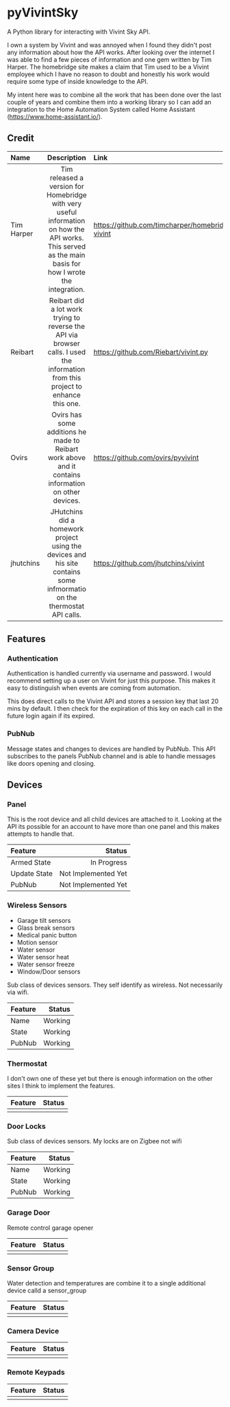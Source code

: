 # pyVivintSky

A Python library for interacting with Vivint Sky API.

I own a system by Vivint and was annoyed when I found they didn't post any information about how the API works.
After looking over the internet I was able to find a few pieces of information and one gem written by Tim Harper. The homebridge site makes a claim that Tim used to be
a Vivint employee which I have no reason to doubt and honestly his work would require some type of inside knowledge to the API.

My intent here was to combine all the work that has been done over the last couple of years and combine them into a working library so I can add an integration to the
Home Automation System called Home Assistant (https://www.home-assistant.io/).

## Credit

| Name       |                                                                       Description                                                                       | Link                                            |
| :--------- | :-----------------------------------------------------------------------------------------------------------------------------------------------------: | :---------------------------------------------- |
| Tim Harper | Tim released a version for Homebridge with very useful information on how the API works. This served as the main basis for how I wrote the integration. | https://github.com/timcharper/homebridge-vivint |
| Reibart    |            Reibart did a lot work trying to reverse the API via browser calls. I used the information from this project to enhance this one.            | https://github.com/Riebart/vivint.py            |
| Ovirs      |                          Ovirs has some additions he made to Reibart work above and it contains information on other devices.                           | https://github.com/ovirs/pyvivint               |
| jhutchins  |                 JHutchins did a homework project using the devices and his site contains some infmormatio on the thermostat API calls.                  | https://github.com/jhutchins/vivint             |

## Features

### Authentication

Authentication is handled currently via username and password. I would recommend setting up a user on Vivint for just this purpose. This makes it easy to
distinguish when events are coming from automation.

This does direct calls to the Vivint API and stores a session key that last 20 mins by default. I then check for the expiration of this key on each call in the future
login again if its expired.

### PubNub

Message states and changes to devices are handled by PubNub. This API subscribes to the panels PubNub channel and is able to handle messages like doors opening
and closing.

## Devices

### Panel

This is the root device and all child devices are attached to it. Looking at the API its possible for an account to have more than one panel and this makes attempts to handle that.

| Feature      |              Status |
| :----------- | ------------------: |
| Armed State  |         In Progress |
| Update State | Not Implemented Yet |
| PubNub       | Not Implemented Yet |

### Wireless Sensors

* Garage tilt sensors
* Glass break sensors
* Medical panic button
* Motion sensor
* Water sensor
* Water sensor heat
* Water sensor freeze
* Window/Door sensors

Sub class of devices sensors. They self identify as wireless. Not necessarily via wifi.

| Feature |  Status |
| :------ | ------: |
| Name    | Working |
| State   | Working |
| PubNub  | Working |

### Thermostat

I don't own one of these yet but there is enough information on the other sites I think to implement the features.

| Feature | Status |
| :------ | -----: |
|         |        |

### Door Locks

Sub class of devices sensors. My locks are on Zigbee not wifi

| Feature | Status  |
| :------ | ------: |
| Name    | Working |
| State   | Working |
| PubNub  | Working |

### Garage Door

Remote control garage opener

| Feature | Status |
| :------ | -----: |
|         |        |

### Sensor Group

Water detection and temperatures are combine it to a single additional device calld a sensor_group

| Feature | Status |
| :------ | -----: |
|         |        |

### Camera Device

| Feature | Status |
| :------ | -----: |
|         |        |

### Remote Keypads

| Feature | Status |
| :------ | -----: |
|         |        |

